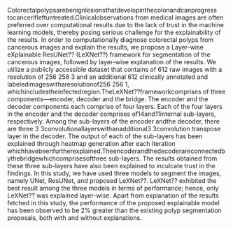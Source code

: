 Colorectalpolypsarebenignlesionsthatdevelopinthecolonandcanprogress tocancerifleftuntreated.Clinicalobservations
 from medical images are often preferred over computational results due to the lack of trust in the machine learning models,
 thereby posing serious challenge for the explainability of the results. In order to computationally diagnose colorectal polyps
 from cancerous images and explain the results, we propose a Layer-wise eXplainable ResUNet?? (LeXNet??) framework
 for segmentation of the cancerous images, followed by layer-wise explanation of the results. We utilize a publicly accessible
 dataset that contains of 612 raw images with a resolution of 256 256 3 and an additional 612 clinically annotated and
 labeledimageswitharesolutionof256 256 1, whichincludestheinfectedregion.TheLeXNet??frameworkcomprises
 of three components—encoder, decoder and the bridge. The encoder and the decoder components each comprise of four
 layers. Each of the four layers in the encoder and the decoder comprises of14and11internal sub-layers, respectively. Among
 the sub-layers of the encoder andthe decoder, there are three 3 3convolutionallayerswithanadditional3 3convolution
transpose layer in the decoder. The output of each of the sub-layers has been explained through heatmap generation after each
 iteration whichhavebeenfurtherexplained.Theencoderandthedecoderareconnectedbythebridgewhichcomprisesofthree
 sub-layers. The results obtained from these three sub-layers have also been explained to inculcate trust in the findings. In this
 study, we have used three models to segment the images, namely UNet, ResUNet, and proposed LeXNet??. LeXNet??
 exhibited the best result among the three models in terms of performance; hence, only LeXNet?? was explained layer-wise.
 Apart from explanation of the results fetched in this study, the performance of the proposed explainable model has been
 observed to be 2% greater than the existing polyp segmentation proposals, both with and without explanations. 
